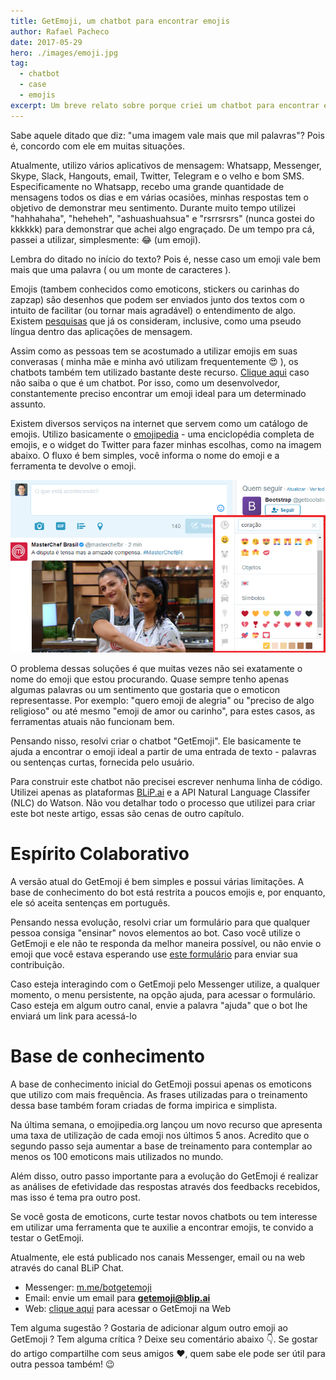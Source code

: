 ```yaml
---
title: GetEmoji, um chatbot para encontrar emojis
author: Rafael Pacheco
date: 2017-05-29
hero: ./images/emoji.jpg
tag:
  - chatbot
  - case
  - emojis
excerpt: Um breve relato sobre porque criei um chatbot para encontrar emoticons
---
```


Sabe aquele ditado que diz: "uma imagem vale mais que mil palavras"? Pois é, concordo com ele em muitas situações.

Atualmente, utilizo vários aplicativos de mensagem: Whatsapp, Messenger, Skype, Slack, Hangouts, email, Twitter, Telegram e o velho e bom SMS. Especificamente no Whatsapp, recebo uma grande quantidade de mensagens todos os dias e em várias ocasiões, minhas respostas tem o objetivo de demonstrar meu sentimento. Durante muito tempo utilizei "hahhahaha", "heheheh", "ashuashuahsua" e "rsrrsrsrs" (nunca gostei do kkkkkk) para demonstrar que achei algo engraçado. De um tempo pra cá, passei a utilizar, simplesmente: 😂 (um emoji).

Lembra do ditado no início do texto? Pois é, nesse caso um emoji vale bem mais que uma palavra ( ou um monte de caracteres ).

Emojis (tambem conhecidos como emoticons, stickers ou carinhas do zapzap) são desenhos que podem ser enviados junto dos textos com o intuito de facilitar (ou tornar mais agradável) o entendimento de algo. Existem [pesquisas](http://www.bbc.com/future/story/20151012-will-emoji-become-a-new-language) que já os consideram, inclusive, como uma pseudo língua dentro das aplicações de mensagem.

Assim como as pessoas tem se acostumado a utilizar emojis em suas converasas ( minha mãe e minha avó utilizam frequentemente 😍 ), os chatbots também tem utilizado bastante deste recurso. [Clique aqui](http://chatbotsbrasil.take.net/afinal-o-que-e-um-chatbot/) caso não saiba o que é um chatbot. Por isso, como um desenvolvedor, constantemente preciso encontrar um emoji ideal para um determinado assunto.

Existem diversos serviços na internet que servem como um catálogo de emojis. Utilizo basicamente o [emojipedia](http://emojipedia.org/) - uma enciclopédia completa de emojis, e o widget do Twitter para fazer minhas escolhas, como na imagem abaixo. O fluxo é bem simples, você informa o nome do emoji e a ferramenta te devolve o emoji.

<div className="Image__Small">
  <img
    src="./images/twitter-widget.png"
    title="Widget Twitter"
    alt="Widget Twitter"
  />
</div>

O problema dessas soluções é que muitas vezes não sei exatamente o nome do emoji que estou procurando. Quase sempre tenho apenas algumas palavras ou um sentimento que gostaria que o emoticon representasse. Por exemplo: "quero emoji de alegria" ou "preciso de algo religioso" ou até mesmo "emoji de amor ou carinho", para estes casos, as ferramentas atuais não funcionam bem.

Pensando nisso, resolvi criar o chatbot "GetEmoji". Ele basicamente te ajuda a encontrar o emoji ideal a partir de uma entrada de texto - palavras ou sentenças curtas, fornecida pelo usuário.

Para construir este chatbot não precisei escrever nenhuma linha de código. Utilizei apenas as plataformas [BLiP.ai](https://blip.ai) e a API Natural Language Classifer (NLC) do Watson. Não vou detalhar todo o processo que utilizei para criar este bot neste artigo, essas são cenas de outro capítulo.

# Espírito Colaborativo

A versão atual do GetEmoji é bem simples e possui várias limitações. A base de conhecimento do bot está restrita a poucos emojis e, por enquanto, ele só aceita sentenças em português.

Pensando nessa evolução, resolvi criar um formulário para que qualquer pessoa consiga "ensinar" novos elementos ao bot. Caso você utilize o GetEmoji e ele não te responda da melhor maneira possível, ou não envie o emoji que você estava esperando use [este formulário](https://docs.google.com/forms/d/e/1FAIpQLSfOMsqfoV5RmVe-VteL5NqHKtwXtd5hz75Hy9IWNPWRt0Q7OA/viewform?c=0&w=1) para enviar sua contribuição.

Caso esteja interagindo com o GetEmoji pelo Messenger utilize, a qualquer momento, o menu persistente, na opção ajuda, para acessar o formulário. Caso esteja em algum outro canal, envie a palavra "ajuda" que o bot lhe enviará um link para acessá-lo

# Base de conhecimento

A base de conhecimento inicial do GetEmoji possui apenas os emoticons que utilizo com mais frequência. As frases utilizadas para o treinamento dessa base também foram criadas de forma impirica e simplista.

Na última semana, o emojipedia.org lançou um novo recurso que apresenta uma taxa de utilização de cada emoji nos últimos 5 anos. Acredito que o segundo passo seja aumentar a base de treinamento para contemplar ao menos os 100 emoticons mais utilizados no mundo.

Além disso, outro passo importante para a evolução do GetEmoji é realizar as análises de efetividade das respostas através dos feedbacks recebidos, mas isso é tema pra outro post.

Se você gosta de emoticons, curte testar novos chatbots ou tem interesse em utilizar uma ferramenta que te auxilie a encontrar emojis, te convido a testar o GetEmoji.

Atualmente, ele está publicado nos canais Messenger, email ou na web através do canal BLiP Chat.

- Messenger: [m.me/botgetemoji](https://m.me/botgetemoji)
- Email: envie um email para **getemoji@blip.ai**
- Web: [clique aqui](https://goo.gl/88Nafd) para acessar o GetEmoji na Web

Tem alguma sugestão ? Gostaria de adicionar algum outro emoji ao GetEmoji ? Tem alguma crítica ? Deixe seu comentário abaixo 👇. Se gostar do artigo compartilhe com seus amigos ❤️, quem sabe ele pode ser útil para outra pessoa também! 😉
